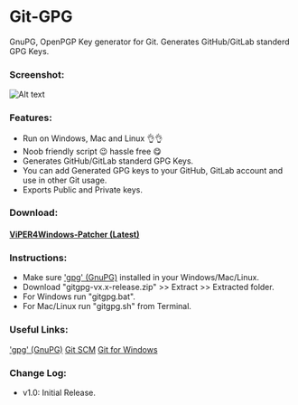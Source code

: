 # Git-GPG
GnuPG, OpenPGP Key generator for Git.
Generates GitHub/GitLab standerd GPG Keys.

### Screenshot:
![Alt text](/../screenshots/v4w-patcher_pic1.png?raw=true)

### Features:
* Run on Windows, Mac and Linux 👌👌
* Noob friendly script 😉 hassle free 😋
* Generates GitHub/GitLab standerd GPG Keys. 
* You can add Generated GPG keys to your GitHub, GitLab account and use in other Git usage.
* Exports Public and Private keys.

### Download:
#### [ViPER4Windows-Patcher (Latest)](https://github.com/metaspook/ViPER4Windows-Patcher/releases/download/v1.1/v4w-patcher-v1.1-release.zip)

### Instructions:
* Make sure ['gpg' (GnuPG)](https://gnupg.org/download/index.html) installed in your Windows/Mac/Linux.
* Download "gitgpg-vx.x-release.zip" >> Extract >> Extracted folder.
* For Windows run "gitgpg.bat".
* For Mac/Linux run "gitgpg.sh" from Terminal.

### Useful Links:
['gpg' (GnuPG)](https://gnupg.org/download/index.html)
[Git SCM](https://git-scm.com/downloads)
[Git for Windows](https://gitforwindows.org)

### Change Log:
* v1.0: Initial Release.
